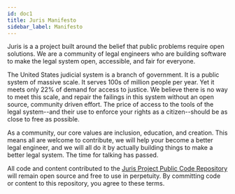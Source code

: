 ```yaml
---
id: doc1
title: Juris Manifesto
sidebar_label: Manifesto
---
```


Juris is a a project built around the belief that public problems require open solutions. We are a community of legal engineers who are building software to make the legal system open, accessible, and fair for everyone. 

The United States judicial system is a branch of government. It is a public system of massive scale. It serves 100s of million people per year. Yet it meets only 22% of demand for access to justice. We believe there is no way to meet this scale, and repair the failings in this system without an open source, community driven effort. The price of access to the tools of the legal system--and their use to enforce your rights as a citizen--should be as close to free as possible.

As a community, our core values are inclusion, education, and creation. This means all are welcome to contribute, we will help your become a better legal engineer, and we will all do it by actually building things to make a better legal system. The time for talking has passed.

All code and content contributed to the [Juris Project Public Code Repository](https://github.com/jurisproject/) will remain open source and free to use in perpetuity. By committing code or content to this repository, you agree to these terms.